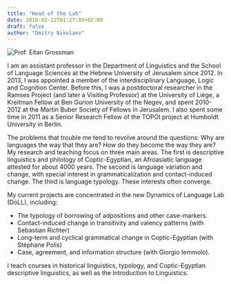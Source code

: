 ```yaml
---
title: "Head of the Lab"
date: 2018-02-22T01:27:03+02:00
draft: false
author: "Dmitry Nikolaev"
---
```


![Prof. Eitan Grossman](/static/doll/images/eitan.jpg)

I am an assistant professor in the Department of Linguistics and the School of Language Sciences at the Hebrew University of Jerusalem since 2012. In 2013, I was appointed a member of the interdisciplinary Language, Logic and Cognition Center. Before this, I was a postdoctoral researcher in the Ramses Project (and later a Visiting Professor) at the University of Liège, a Kreitman Fellow at Ben Gurion University of the Negev, and spent 2010-2012 at the Martin Buber Society of Fellows in Jerusalem. I also spent some time in 2011 as a Senior Research Fellow of the TOPOI project at Humboldt University in Berlin.

The problems that trouble me tend to revolve around the questions: Why are languages the way that they are? How do they become the way they are? My research and teaching focus on three main areas. The first is descriptive linguistics and philology of Coptic-Egyptian, an Afroasiatic language attested for about 4000 years. The second is language variation and change, with special interest in grammaticalization and contact-induced change. The third is language typology. These interests often converge.

My current projects are concentrated in the new Dynamics of Language Lab (DoLL), including:

- The typology of borrowing of adpositions and other case-markers.
- Contact-induced change in transitivity and valency patterns (with Sebastian Richter)
- Long-term and cyclical grammatical change in Coptic-Egyptian (with Stéphane Polis)
- Case, agreement, and information structure (with Giorgio Iemmolo).

I teach courses in historical linguistics, typology, and Coptic-Egyptian descriptive linguistics, as well as the Introduction to Linguistics.

